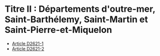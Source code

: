 # Titre II : Départements d'outre-mer, Saint-Barthélemy, Saint-Martin et Saint-Pierre-et-Miquelon 

* [Article D2621-1](./LEGIARTI000018534722.md)
* [Article D2621-2](./LEGIARTI000018534720.md)
